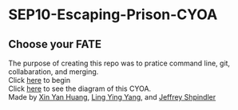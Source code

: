 # SEP10-Escaping-Prison-CYOA
## Choose your **FATE**
The purpose of creating this repo was to pratice command line, git, collabaration, and merging.  
Click [here](observe-surrounding.md) to begin  
Click [here](https://docs.google.com/drawings/d/1qmug4W-wQd_all0WZav5S5i1rAElHr61NFtoVkuFMdw/edit) to see the diagram of this CYOA.    
Made by [Xin Yan Huang](https://github.com/xinyanh4701), [Ling Ying Yang](https://github.com/lingyingy9447), and [Jeffrey Shpindler](https://github.com/jeffreys4880)
